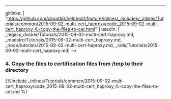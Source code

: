 ---
gitlinks: [ "https://github.com/cloud66/help/edit/feature/inlines/_includes/_inlines/Tutorials/common/2015-09-02-multi-cert_haproxy/code_2015-09-02-multi-cert_haproxy_4.-copy-the-files-to-cer.html" ]
 usedin: [ _legacy_docker/Tutorials/2015-09-02-multi-cert-haproxy.md, _maestro/Tutorials/2015-09-02-multi-cert_haproxy.md, _node/tutorials/2015-09-02-multi-cert-haproxy.md, _rails/Tutorials/2015-09-02-multi-cert_haproxy.md] -->


### 4. Copy the files to certification files from /tmp to their directory



{%include _inlines/Tutorials/common/2015-09-02-multi-cert_haproxy/code_2015-09-02-multi-cert_haproxy_4.-copy-the-files-to-cer.md %}




